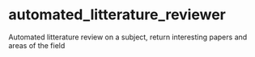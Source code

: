 # automated_litterature_reviewer
 Automated litterature review on a subject, return interesting papers and areas of the field

